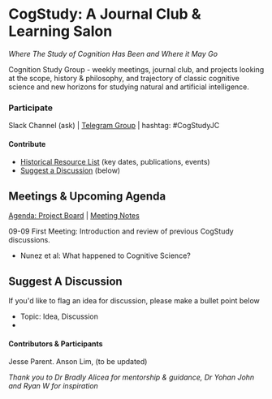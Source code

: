 # CogStudy: A Journal Club & Learning Salon
*Where The Study of Cognition Has Been and Where it May Go*

Cognition Study Group  - weekly meetings, journal club, and projects looking at the scope, history & philosophy, and trajectory of classic cognitive science and new horizons for studying natural and artificial intelligence. 

### Participate
Slack Channel (ask) | [Telegram Group](https://t.me/joinchat/BLYFqxxQHlnYeIc1ln3_fg) | hashtag: #CogStudyJC

#### Contribute
* [Historical Resource List](https://github.com/jesparent/CogStudy/blob/master/Resources-Historical.md) (key dates, publications, events)
* [Suggest a Discussion]() (below)


## Meetings & Upcoming Agenda
[Agenda: Project Board](https://github.com/jesparent/CogStudy/projects/1) | [Meeting Notes](https://github.com/jesparent/CogStudy/tree/master/MeetingNotes)

09-09 First Meeting: Introduction and review of previous CogStudy discussions. 
* Nunez et al: What happened to Cognitive Science?



## Suggest A Discussion
If you'd like to flag an idea for discussion, please make a bullet point below 
* Topic: Idea, Discussion
* 

#### Contributors & Participants
Jesse Parent. Anson Lim, (to be updated) 

*Thank you to Dr Bradly Alicea for mentorship & guidance, Dr Yohan John and Ryan W for inspiration*
